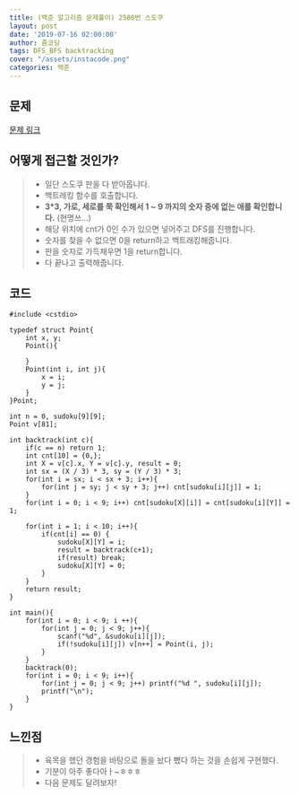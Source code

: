 ```yaml
---
title: (백준 알고리즘 문제풀이) 2580번 스도쿠
layout: post
date: '2019-07-16 02:00:00'
author: 줌코딩
tags: DFS_BFS backtracking
cover: "/assets/instacode.png"
categories: 백준
---
```


## 문제

[문제 링크](https://www.acmicpc.net/problem/2580)

## 어떻게 접근할 것인가?

>* 일단 스도쿠 판을 다 받아옵니다.
>* 백트레킹 함수를 호출합니다.
>* **3*3, 가로, 세로를 쭉 확인해서 1 ~ 9 까지의 숫자 중에 없는 애를 확인합니다.** (현명쓰...)
>* 해당 위치에 cnt가 0인 수가 있으면 넣어주고 DFS를 진행합니다.
>* 숫자를 찾을 수 없으면 0을 return하고 백트래킹해줍니다.
>* 판을 숫자로 가득채우면 1을 return합니다.
>* 다 끝나고 출력해줍니다.

## 코드

    #include <cstdio>

    typedef struct Point{
        int x, y;
        Point(){

        }
        Point(int i, int j){
            x = i;
            y = j;
        }
    }Point;

    int n = 0, sudoku[9][9];
    Point v[81];

    int backtrack(int c){   
        if(c == n) return 1;
        int cnt[10] = {0,};
        int X = v[c].x, Y = v[c].y, result = 0;
        int sx = (X / 3) * 3, sy = (Y / 3) * 3;
        for(int i = sx; i < sx + 3; i++){
            for(int j = sy; j < sy + 3; j++) cnt[sudoku[i][j]] = 1;
        }
        for(int i = 0; i < 9; i++) cnt[sudoku[X][i]] = cnt[sudoku[i][Y]] = 1;
        
        for(int i = 1; i < 10; i++){
            if(cnt[i] == 0) {
                sudoku[X][Y] = i;
                result = backtrack(c+1);
                if(result) break;
                sudoku[X][Y] = 0;
            }
        }
        return result;
    }

    int main(){
        for(int i = 0; i < 9; i ++){
            for(int j = 0; j < 9; j++){
                scanf("%d", &sudoku[i][j]);
                if(!sudoku[i][j]) v[n++] = Point(i, j);      
            }
        }
        backtrack(0);
        for(int i = 0; i < 9; i++){
            for(int j = 0; j < 9; j++) printf("%d ", sudoku[i][j]);
            printf("\n");
        }
    }

## 느낀점

>* 육목을 했던 경험을 바탕으로 돌을 놨다 뺐다 하는 것을 손쉽게 구현했다.
>* 기분이 아주 좋다아ㅏ~ㅎㅎㅎ
>* 다음 문제도 달려보자!
